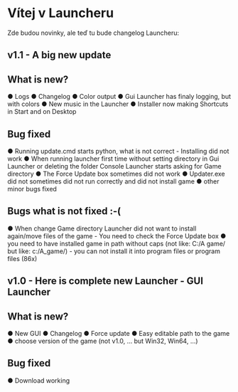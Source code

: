 # Vítej v Launcheru

Zde budou novinky, ale teď tu bude changelog Launcheru:

## v1.1 - A big new update

## What is new?

● Logs
● Changelog
● Color output
● Gui Launcher has finaly logging, but with colors
● New music in the Launcher
● Installer now making Shortcuts in Start and on Desktop

## Bug fixed

● Running update.cmd starts python, what is not correct - Installing did not work
● When running launcher first time without setting directory in Gui Launcher or deleting the folder Console Launcher starts asking for Game directory
● The Force Update box sometimes did not work
● Updater.exe did not sometimes did not run correctly and did not install game
● other minor bugs fixed

## Bugs what is not fixed :-(

● When change Game directory Launcher did not want to install again/move files of the game - You need to check the Force Update box
● you need to have installed game in path without caps (not like: C:/A game/ but like: c:/A_game/) - you can not install it into program files or program files (86x)

## v1.0 - Here is complete new Launcher - GUI Launcher

## What is new?

● New GUI
● Changelog
● Force update
● Easy editable path to the game
● choose version of the game (not v1.0, ... but Win32, Win64, ...)

## Bug fixed

● Download working
